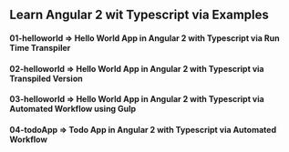 ## Learn Angular 2 wit Typescript via Examples

#### 01-helloworld => Hello World App in Angular 2 with Typescript via Run Time Transpiler

#### 02-helloworld => Hello World App in Angular 2 with Typescript via Transpiled Version

#### 03-helloworld => Hello World App in Angular 2 with Typescript via Automated Workflow using Gulp

#### 04-todoApp => Todo App in Angular 2 with Typescript via Automated Workflow
